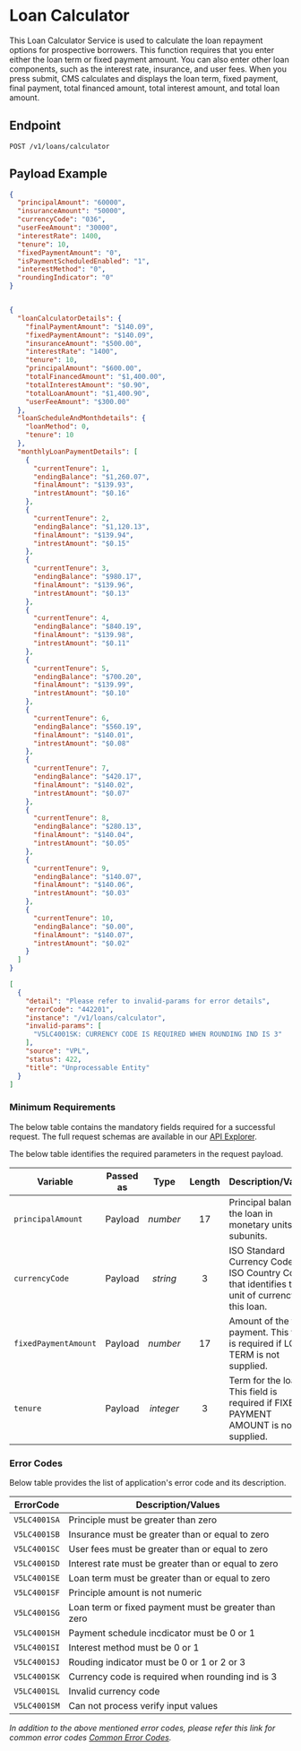 # Loan Calculator

This Loan Calculator Service is used to calculate the loan repayment options for prospective borrowers. This function requires that you enter either the loan term or fixed payment amount. You can also enter other loan components, such as the interest rate, insurance, and user fees. When you press submit, CMS calculates and displays the loan term, fixed payment, final payment, total financed amount, total interest amount, and total loan amount.

## Endpoint

`POST /v1/loans/calculator`

## Payload Example

<!--
type: tab
titles: Request, Response, Error
-->

```json
{
  "principalAmount": "60000",
  "insuranceAmount": "50000",
  "currencyCode": "036",
  "userFeeAmount": "30000",
  "interestRate": 1400,
  "tenure": 10,
  "fixedPaymentAmount": "0",
  "isPaymentScheduledEnabled": "1",
  "interestMethod": "0",
  "roundingIndicator": "0"
}

```

<!--
type: tab
-->

```json

{
  "loanCalculatorDetails": {
    "finalPaymentAmount": "$140.09",
    "fixedPaymentAmount": "$140.09",
    "insuranceAmount": "$500.00",
    "interestRate": "1400",
    "tenure": 10,
    "principalAmount": "$600.00",
    "totalFinancedAmount": "$1,400.00",
    "totalInterestAmount": "$0.90",
    "totalLoanAmount": "$1,400.90",
    "userFeeAmount": "$300.00"
  },
  "loanScheduleAndMonthdetails": {
    "loanMethod": 0,
    "tenure": 10
  },
  "monthlyLoanPaymentDetails": [
    {
      "currentTenure": 1,
      "endingBalance": "$1,260.07",
      "finalAmount": "$139.93",
      "intrestAmount": "$0.16"
    },
    {
      "currentTenure": 2,
      "endingBalance": "$1,120.13",
      "finalAmount": "$139.94",
      "intrestAmount": "$0.15"
    },
    {
      "currentTenure": 3,
      "endingBalance": "$980.17",
      "finalAmount": "$139.96",
      "intrestAmount": "$0.13"
    },
    {
      "currentTenure": 4,
      "endingBalance": "$840.19",
      "finalAmount": "$139.98",
      "intrestAmount": "$0.11"
    },
    {
      "currentTenure": 5,
      "endingBalance": "$700.20",
      "finalAmount": "$139.99",
      "intrestAmount": "$0.10"
    },
    {
      "currentTenure": 6,
      "endingBalance": "$560.19",
      "finalAmount": "$140.01",
      "intrestAmount": "$0.08"
    },
    {
      "currentTenure": 7,
      "endingBalance": "$420.17",
      "finalAmount": "$140.02",
      "intrestAmount": "$0.07"
    },
    {
      "currentTenure": 8,
      "endingBalance": "$280.13",
      "finalAmount": "$140.04",
      "intrestAmount": "$0.05"
    },
    {
      "currentTenure": 9,
      "endingBalance": "$140.07",
      "finalAmount": "$140.06",
      "intrestAmount": "$0.03"
    },
    {
      "currentTenure": 10,
      "endingBalance": "$0.00",
      "finalAmount": "$140.07",
      "intrestAmount": "$0.02"
    }
  ]
}

```

<!--
type: tab
-->

```json
[
  {
    "detail": "Please refer to invalid-params for error details",
    "errorCode": "442201",
    "instance": "/v1/loans/calculator",
    "invalid-params": [
      "V5LC4001SK: CURRENCY CODE IS REQUIRED WHEN ROUNDING IND IS 3"
    ],
    "source": "VPL",
    "status": 422,
    "title": "Unprocessable Entity"
  }
]

```

<!-- type: tab-end -->

### Minimum Requirements

The below table contains the mandatory fields required for a successful request. The full request schemas are available in our [API Explorer](../api/?type=post&path=/v1/loans/calculator).

The below table identifies the required parameters in the request payload.

| Variable | Passed as | Type | Length | Description/Values |
| -------- | :-------: | :--: | :------------: | ------------------ |
| `principalAmount` | Payload  | *number* | 17 | Principal balance of the loan in monetary units and subunits.|
| `currencyCode` | Payload  | *string* | 3 | ISO Standard Currency Code or ISO Country Code that identifies the unit of currency for this loan.|
| `fixedPaymentAmount` | Payload  | *number* | 17 | Amount of the fixed payment. This field is required if LOAN TERM is not supplied.|
| `tenure` | Payload  | *integer*| 3 | Term for the loan. This field is required if FIXED PAYMENT AMOUNT is not supplied.|



### Error Codes

Below table provides the list of application's error code and its description.

| ErrorCode |  Description/Values |
| --------  | ------------------ |
| `V5LC4001SA` | Principle must be greater than zero |  
| `V5LC4001SB` | Insurance must be greater than or equal to zero |  
| `V5LC4001SC` | User fees must be greater than or equal to zero |  
| `V5LC4001SD` | Interest rate must be greater than or equal to zero |  
| `V5LC4001SE` | Loan term must be greater than or equal to zero |  
| `V5LC4001SF` | Principle amount is not numeric |  
| `V5LC4001SG` | Loan term or fixed payment must be greater than zero |  
| `V5LC4001SH` | Payment schedule incdicator must be 0 or 1 |  
| `V5LC4001SI` | Interest method must be 0 or 1 |  
| `V5LC4001SJ` | Rouding indicator must be 0 or 1 or 2 or 3 |  
| `V5LC4001SK` | Currency code is required when rounding ind is 3 |  
| `V5LC4001SL` | Invalid currency code |  
| `V5LC4001SM` | Can not process verify input values |  


*In addition to the above mentioned error codes, please refer this link for common error codes [Common Error Codes](?path=docs/Common_Error_Code.md).*